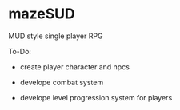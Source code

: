 # mazeSUD
MUD style single player RPG

To-Do:

- create player character and npcs

- develope combat system

- develope level progression system for players
